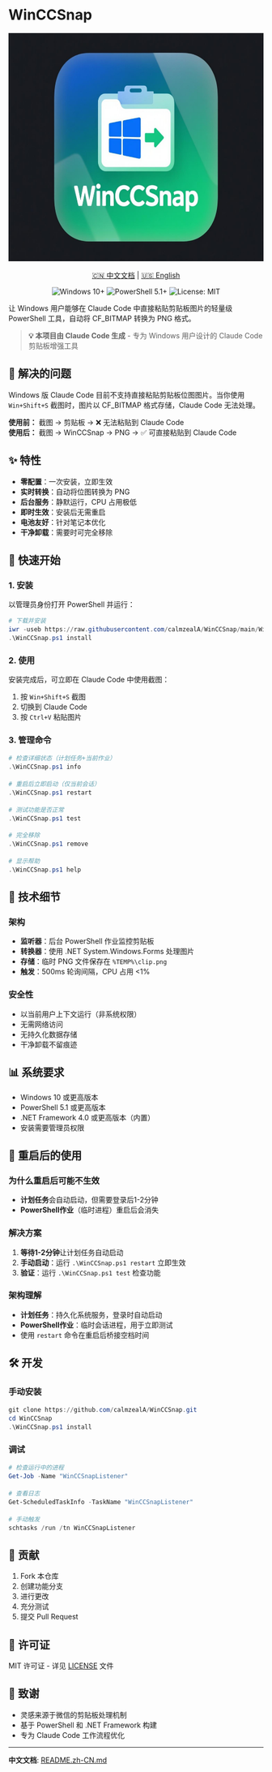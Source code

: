 # WinCCSnap

<p align="center">
  <img src="logo.jpeg" alt="WinCCSnap Logo" width="600" height="450">
</p>

<p align="center">
  <a href="README.zh-CN.md">🇨🇳 中文文档</a> | <a href="README.md">🇺🇸 English</a>
</p>

<p align="center">
  <img src="https://img.shields.io/badge/Windows-10+-0078D4.svg" alt="Windows 10+">
  <img src="https://img.shields.io/badge/PowerShell-5.1+-5391FE.svg" alt="PowerShell 5.1+">
  <img src="https://img.shields.io/badge/License-MIT-107C10.svg" alt="License: MIT">
</p>

让 Windows 用户能够在 Claude Code 中直接粘贴剪贴板图片的轻量级 PowerShell 工具，自动将 CF_BITMAP 转换为 PNG 格式。

> **💡 本项目由 Claude Code 生成** - 专为 Windows 用户设计的 Claude Code 剪贴板增强工具

## 🎯 解决的问题

Windows 版 Claude Code 目前不支持直接粘贴剪贴板位图图片。当你使用 `Win+Shift+S` 截图时，图片以 CF_BITMAP 格式存储，Claude Code 无法处理。

**使用前：** 截图 → 剪贴板 → ❌ 无法粘贴到 Claude Code  
**使用后：** 截图 → WinCCSnap → PNG → ✅ 可直接粘贴到 Claude Code

## ✨ 特性

- **零配置**：一次安装，立即生效
- **实时转换**：自动将位图转换为 PNG
- **后台服务**：静默运行，CPU 占用极低
- **即时生效**：安装后无需重启
- **电池友好**：针对笔记本优化
- **干净卸载**：需要时可完全移除

## 🚀 快速开始

### 1. 安装

以管理员身份打开 PowerShell 并运行：

```powershell
# 下载并安装
iwr -useb https://raw.githubusercontent.com/calmzealA/WinCCSnap/main/WinCCSnap.ps1 | iex
.\WinCCSnap.ps1 install
```

### 2. 使用

安装完成后，可立即在 Claude Code 中使用截图：

1. 按 `Win+Shift+S` 截图
2. 切换到 Claude Code
3. 按 `Ctrl+V` 粘贴图片

### 3. 管理命令

```powershell
# 检查详细状态（计划任务+当前作业）
.\WinCCSnap.ps1 info

# 重启后立即启动（仅当前会话）
.\WinCCSnap.ps1 restart

# 测试功能是否正常
.\WinCCSnap.ps1 test

# 完全移除
.\WinCCSnap.ps1 remove

# 显示帮助
.\WinCCSnap.ps1 help
```

## 🔧 技术细节

### 架构
- **监听器**：后台 PowerShell 作业监控剪贴板
- **转换器**：使用 .NET System.Windows.Forms 处理图片
- **存储**：临时 PNG 文件保存在 `%TEMP%\clip.png`
- **触发**：500ms 轮询间隔，CPU 占用 <1%

### 安全性
- 以当前用户上下文运行（非系统权限）
- 无需网络访问
- 无持久化数据存储
- 干净卸载不留痕迹

## 📊 系统要求

- Windows 10 或更高版本
- PowerShell 5.1 或更高版本
- .NET Framework 4.0 或更高版本（内置）
- 安装需要管理员权限

## 🔄 重启后的使用

### 为什么重启后可能不生效
- **计划任务**会自动启动，但需要登录后1-2分钟
- **PowerShell作业**（临时进程）重启后会消失

### 解决方案
1. **等待1-2分钟**让计划任务自动启动
2. **手动启动**：运行 `.\WinCCSnap.ps1 restart` 立即生效
3. **验证**：运行 `.\WinCCSnap.ps1 test` 检查功能

### 架构理解
- **计划任务**：持久化系统服务，登录时自动启动
- **PowerShell作业**：临时会话进程，用于立即测试
- 使用 `restart` 命令在重启后桥接空档时间

## 🛠️ 开发

### 手动安装
```powershell
git clone https://github.com/calmzealA/WinCCSnap.git
cd WinCCSnap
.\WinCCSnap.ps1 install
```

### 调试
```powershell
# 检查运行中的进程
Get-Job -Name "WinCCSnapListener"

# 查看日志
Get-ScheduledTaskInfo -TaskName "WinCCSnapListener"

# 手动触发
schtasks /run /tn WinCCSnapListener
```

## 🤝 贡献

1. Fork 本仓库
2. 创建功能分支
3. 进行更改
4. 充分测试
5. 提交 Pull Request

## 📄 许可证

MIT 许可证 - 详见 [LICENSE](LICENSE) 文件

## 🙏 致谢

- 灵感来源于微信的剪贴板处理机制
- 基于 PowerShell 和 .NET Framework 构建
- 专为 Claude Code 工作流程优化

---

**中文文档**: [README.zh-CN.md](README.zh-CN.md)